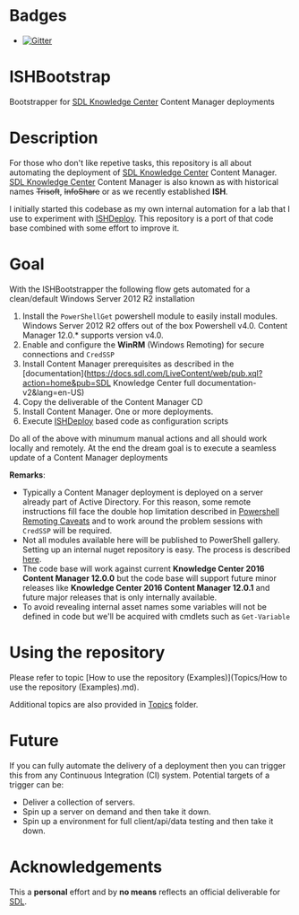 # Badges 

- [![Gitter](https://badges.gitter.im/Sarafian/ISHBootstrap.svg)](https://gitter.im/Sarafian/ISHBootstrap)

# ISHBootstrap
Bootstrapper for [SDL Knowledge Center](https://sdl.com/xml) Content Manager deployments

# Description

For those who don't like repetive tasks, this repository is all about automating the deployment of [SDL Knowledge Center](sdl.com/xml) Content Manager.
[SDL Knowledge Center](sdl.com/xml) Content Manager is also known as with historical names ~~Trisoft~~, ~~InfoShare~~ or as we recently established **ISH**.

I initially started this codebase as my own internal automation for a lab that I use to experiment with [ISHDeploy](https://sarafian.github.io/tags/ishdeploy/). 
This repository is a port of that code base combined with some effort to improve it.

# Goal 
With the ISHBootstrapper the following flow gets automated for a clean/default Windows Server 2012 R2 installation

1. Install the `PowerShellGet` powershell module to easily install modules. Windows Server 2012 R2 offers out of the box Powershell v4.0. Content Manager 12.0.* supports version v4.0.
1. Enable and configure the **WinRM** (Windows Remoting) for secure connections and `CredSSP`
1. Install Content Manager prerequisites as described in the [documentation](https://docs.sdl.com/LiveContent/web/pub.xql?action=home&pub=SDL Knowledge Center full documentation-v2&lang=en-US)
1. Copy the deliverable of the Content Manager CD
1. Install Content Manager. One or more deployments.
1. Execute [ISHDeploy](powershellgallery.com/packages/ISHDeploy.12.0.0/) based code as configuration scripts

Do all of the above with minumum manual actions and all should work locally and remotely. 
At the end the dream goal is to execute a seamless update of a Content Manager deployments   

**Remarks**:

- Typically a Content Manager deployment is deployed on a server already part of Active Directory. 
For this reason, some remote instructions fill face the double hop limitation described in [Powershell Remoting Caveats](https://sarafian.github.io/post/powershell/powershell-remoting-caveats/) and to work around the problem sessions with `CredSSP` will be required.
- Not all modules available here will be published to PowerShell gallery. Setting up an internal nuget repository is easy. The process is described [here](https://docs.nuget.org/create/hosting-your-own-nuget-feeds).
- The code base will work against current **Knowledge Center 2016 Content Manager 12.0.0** but the code base will support future minor releases like **Knowledge Center 2016 Content Manager 12.0.1** and future major releases that is only internally available.
- To avoid revealing internal asset names some variables will not be defined in code but we'll be acquired with cmdlets such as `Get-Variable`

# Using the repository

Please refer to topic [How to use the repository (Examples)](Topics/How to use the repository (Examples).md).

Additional topics are also provided in [Topics](Topics) folder.

# Future

If you can fully automate the delivery of a deployment then you can trigger this from any Continuous Integration (CI) system. 
Potential targets of a trigger can be:

- Deliver a collection of servers.
- Spin up a server on demand and then take it down.
- Spin up a environment for full client/api/data testing and then take it down.

# Acknowledgements

This a **personal** effort and by **no means** reflects an official deliverable for [SDL](sdl.com). 
